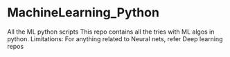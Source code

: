 # MachineLearning_Python
All the ML python scripts 
This repo contains all the tries with ML algos in python. 
Limitations: For anything related to Neural nets, refer Deep learning repos

